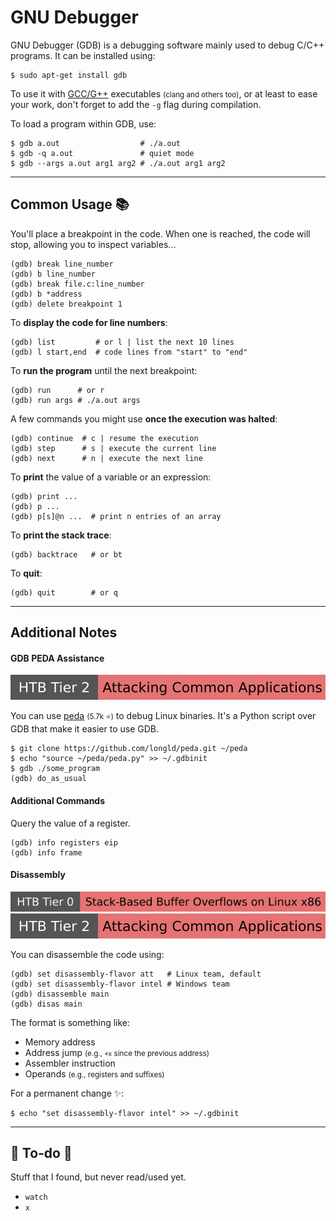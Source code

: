 # GNU Debugger

<div class="row row-cols-lg-2"><div>

GNU Debugger (GDB) is a debugging software mainly used to debug C/C++ programs. It can be installed using:

```shell!
$ sudo apt-get install gdb
```

To use it with [GCC/G++](/programming-languages/low-level/compilers/gnu/gdb.md) executables <small>(clang and others too)</small>, or at least to ease your work, don't forget to add the `-g` flag during compilation.
</div><div>

To load a program within GDB, use:

```shell!
$ gdb a.out                  # ./a.out
$ gdb -q a.out               # quiet mode
$ gdb --args a.out arg1 arg2 # ./a.out arg1 arg2
```
</div></div>

<hr class="sep-both">

## Common Usage 📚

<div class="row row-cols-lg-2"><div>

You'll place a breakpoint in the code. When one is reached, the code will stop, allowing you to inspect variables...

```text!
(gdb) break line_number
(gdb) b line_number
(gdb) break file.c:line_number      
(gdb) b *address
(gdb) delete breakpoint 1
```

To **display the code for line numbers**:

```text!
(gdb) list         # or l | list the next 10 lines
(gdb) l start,end  # code lines from "start" to "end"
```

To **run the program** until the next breakpoint:

```text!
(gdb) run      # or r
(gdb) run args # ./a.out args
```

A few commands you might use **once the execution was halted**:

```text!
(gdb) continue  # c | resume the execution
(gdb) step      # s | execute the current line
(gdb) next      # n | execute the next line
```
</div><div>

To **print** the value of a variable or an expression:

```text!
(gdb) print ...
(gdb) p ...
(gdb) p[s]@n ...  # print n entries of an array
```

To **print the stack trace**:

```text!
(gdb) backtrace   # or bt
```

To **quit**:

```text!
(gdb) quit        # or q
```
</div></div>

<hr class="sep-both">

## Additional Notes

<div class="row row-cols-lg-2"><div>

#### GDB PEDA Assistance

[![attacking_common_applications](../../../../cybersecurity/_badges/htb/attacking_common_applications.svg)](https://academy.hackthebox.com/course/preview/attacking-common-applications)

You can use [peda](https://github.com/longld/peda) <small>(5.7k ⭐)</small> to debug Linux binaries. It's a Python script over GDB that make it easier to use GDB.

```shell!
$ git clone https://github.com/longld/peda.git ~/peda
$ echo "source ~/peda/peda.py" >> ~/.gdbinit
$ gdb ./some_program
(gdb) do_as_usual
```

#### Additional Commands

Query the value of a register.

```txt!
(gdb) info registers eip
(gdb) info frame
```
</div><div>

#### Disassembly

[![stack_based_buffer_overflows_linux_x86](../../../../cybersecurity/_badges/htb/stack_based_buffer_overflows_linux_x86.svg)](https://academy.hackthebox.com/course/preview/stack-based-buffer-overflows-on-linux-x86)
[![attacking_common_applications](../../../../cybersecurity/_badges/htb/attacking_common_applications.svg)](https://academy.hackthebox.com/course/preview/attacking-common-applications)

You can disassemble the code using:

```shell!
(gdb) set disassembly-flavor att   # Linux team, default
(gdb) set disassembly-flavor intel # Windows team
(gdb) disassemble main
(gdb) disas main
```

The format is something like:

* Memory address
* Address jump <small>(e.g., `+x` since the previous address)</small>
* Assembler instruction
* Operands <small>(e.g., registers and suffixes)</small>

For a permanent change ✨:

```shell!
$ echo "set disassembly-flavor intel" >> ~/.gdbinit
```
</div></div>


<hr class="sep-both">

## 👻 To-do 👻

Stuff that I found, but never read/used yet.

<div class="row row-cols-lg-2"><div>

* `watch`
* `x`
</div><div>


</div></div>